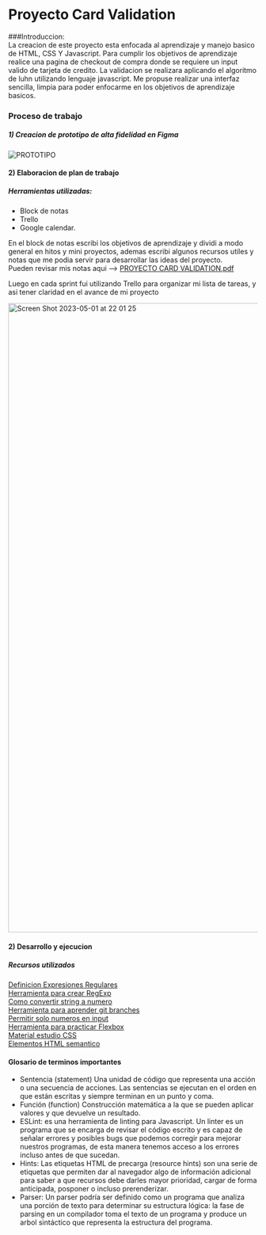 <h1>Proyecto Card Validation </h1>
###Introduccion: <br>
La creacion de este proyecto esta enfocada al aprendizaje y manejo basico de HTML, CSS Y Javascript.
Para cumplir los objetivos de aprendizaje realice una pagina de checkout de compra donde se requiere un input valido de tarjeta de credito.
La validacion se realizara aplicando el algoritmo de luhn utilizando lenguaje javascript.
Me propuse realizar una interfaz sencilla, limpia para poder enfocarme en los objetivos de aprendizaje basicos.

### Proceso de trabajo<br>
##### 1) Creacion de prototipo de alta fidelidad en Figma <br>
![PROTOTIPO](https://user-images.githubusercontent.com/130104127/235562473-91d28d91-c324-44ba-a450-ef4463bfea4e.png) <br>

#### 2) Elaboracion de plan de trabajo

##### Herramientas utilizadas:
- Block de notas
- Trello
- Google calendar.

En el block de notas escribi los objetivos de aprendizaje y dividi a modo general en hitos y mini proyectos, ademas escribi algunos recursos utiles y notas que me podia servir para desarrollar las ideas del proyecto.<br>
Pueden revisar mis notas aqui --> [PROYECTO CARD VALIDATION.pdf](https://github.com/verocornejo/Proyecto-Card-Validation/files/11398517/PROYECTO.CARD.VALIDATION.pdf)

Luego en cada sprint fui utilizando Trello para organizar mi lista de tareas, y asi tener claridad en el avance de mi proyecto

<img width="1271" alt="Screen Shot 2023-05-01 at 22 01 25" src="https://user-images.githubusercontent.com/130104127/235563072-fcaf57b8-aeb8-42ef-bbe6-30a4149971ae.png">

<br>

#### 2) Desarrollo y ejecucion


##### Recursos utilizados
[Definicion Expresiones Regulares](https://developer.mozilla.org/es/docs/Web/JavaScript/Guide/Grammar_and_Types#expresiones_regulares_%C2%ABregexp%C2%BB_literales "Expresiones Regulares") <br>
[Herramienta para crear RegExp](https://regexr.com/ "Herramienta para crear RegExp")<br>
[Como convertir string a numero](http://https://www.freecodecamp.org/news/<string-to-number-in-javascript-convert-a-string-to-an-int-in-js/ "Como convertir string a numero")<br>
[Herramienta para aprender git branches](https://learngitbranching.js.org/?locale=es_ES "Herramienta para aprender git branches")<br>
[Permitir solo numeros en input](http://https://www.coderbox.net/blog/permitir-solo-numeros-en-un-campo-de-texto-con-javascript/ "Permitir solo numeros en input")<br>
[Herramienta para practicar Flexbox](https://flexboxfroggy.com/#es "Herramienta para practicar Flexbox")<br>
[Material estudio CSS](https://www.aluracursos.com/blog/flexbox-css-guia-completo-elementos-y-ejemplos "Material estudio CSS")<br>
[Elementos HTML semantico](https://www.freecodecamp.org/espanol/news/elementos-semanticos-html5-explicados/ "Elementos HTML semantico")<br>


#### Glosario de terminos importantes

- Sentencia (statement) Una unidad de código que representa una acción o una secuencia de acciones. Las sentencias se ejecutan en el orden en que están escritas y siempre terminan en un punto y coma.
- Función (function) Construcción matemática a la que se pueden aplicar valores y que devuelve un resultado.
- ESLint:  es una herramienta de linting para Javascript. Un linter es un programa que se encarga de revisar el código escrito y es capaz de señalar errores y posibles bugs que podemos corregir para mejorar nuestros programas, de esta manera tenemos acceso a los errores incluso antes de que sucedan.
- Hints: Las etiquetas HTML de precarga (resource hints) son una serie de etiquetas <link> que permiten dar al navegador algo de información adicional para saber a que recursos debe darles mayor prioridad, cargar de forma anticipada, posponer o incluso prerenderizar.
- Parser: Un parser podría ser definido como un programa que analiza una porción de texto para determinar su estructura lógica: la fase de parsing en un compilador toma el texto de un programa y produce un arbol sintáctico que representa la estructura del programa.